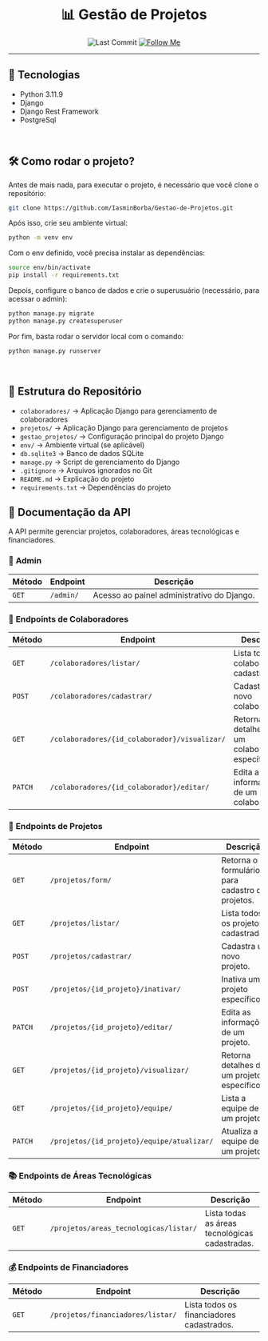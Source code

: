 <div align="center">

# 📊 Gestão de Projetos 

</div>

<p align="center">
  <img alt="Last Commit" src="https://img.shields.io/github/last-commit/IasminBorba/Gestao-de-Projetos" />
  <a href="https://github.com/IasminBorba" target="_blank"><img alt="Follow Me" src="https://img.shields.io/github/followers/IasminBorba.svg?style=social&label=Follow&maxAge=2592000" /></a>
</p>

---

## 🚀 Tecnologias
- Python 3.11.9
- Django
- Django Rest Framework
- PostgreSql
<br>

## 🛠 Como rodar o projeto?

Antes de mais nada, para executar o projeto, é necessário que você clone o repositório:
```sh
git clone https://github.com/IasminBorba/Gestao-de-Projetos.git
```

Após isso, crie seu ambiente virtual:

```sh
python -m venv env
```

Com o env definido, você precisa instalar as dependências:

```sh
source env/bin/activate
pip install -r requirements.txt
```
Depois, configure o banco de dados e crie o superusuário (necessário, para acessar o admin):

```sh
python manage.py migrate
python manage.py createsuperuser
```

Por fim, basta rodar o servidor local com o comando:

```sh
python manage.py runserver
```
<br>

## 📂 Estrutura do Repositório
- `colaboradores/` → Aplicação Django para gerenciamento de colaboradores
- `projetos/` → Aplicação Django para gerenciamento de projetos
- `gestao_projetos/` → Configuração principal do projeto Django
- `env/` → Ambiente virtual (se aplicável)
- `db.sqlite3` → Banco de dados SQLite
- `manage.py` → Script de gerenciamento do Django
- `.gitignore` → Arquivos ignorados no Git
- `README.md` → Explicação do projeto
- `requirements.txt` → Dependências do projeto

## 📑 **Documentação da API**

A API permite gerenciar projetos, colaboradores, áreas tecnológicas e financiadores.

### 🔑 **Admin**  
| Método | Endpoint   | Descrição |
|--------|------------|-----------|
| `GET`  | `/admin/`  | Acesso ao painel administrativo do Django. |

### 👥 **Endpoints de Colaboradores**  
| Método  | Endpoint                                   | Descrição |
|---------|--------------------------------------------|-----------|
| `GET`   | `/colaboradores/listar/`                   | Lista todos os colaboradores cadastrados. |
| `POST`  | `/colaboradores/cadastrar/`                | Cadastra um novo colaborador. |
| `GET`   | `/colaboradores/{id_colaborador}/visualizar/`         | Retorna detalhes de um colaborador específico. |
| `PATCH` | `/colaboradores/{id_colaborador}/editar/`             | Edita as informações de um colaborador. |

### 🚀 **Endpoints de Projetos**  
| Método  | Endpoint                                    | Descrição |
|---------|---------------------------------------------|-----------|
| `GET`   | `/projetos/form/`                           | Retorna o formulário para cadastro de projetos. |
| `GET`   | `/projetos/listar/`                         | Lista todos os projetos cadastrados. |
| `POST`  | `/projetos/cadastrar/`                      | Cadastra um novo projeto. |
| `POST`  | `/projetos/{id_projeto}/inativar/`          | Inativa um projeto específico. |
| `PATCH` | `/projetos/{id_projeto}/editar/`            | Edita as informações de um projeto. |
| `GET`   | `/projetos/{id_projeto}/visualizar/`        | Retorna detalhes de um projeto específico. |
| `GET`   | `/projetos/{id_projeto}/equipe/`            | Lista a equipe de um projeto. |
| `PATCH` | `/projetos/{id_projeto}/equipe/atualizar/`  | Atualiza a equipe de um projeto. |

### 📚 **Endpoints de Áreas Tecnológicas**  
| Método  | Endpoint                                   | Descrição |
|---------|--------------------------------------------|-----------|
| `GET`   | `/projetos/areas_tecnologicas/listar/`              | Lista todas as áreas tecnológicas cadastradas. |

### 💰 **Endpoints de Financiadores**  
| Método  | Endpoint                                   | Descrição |
|---------|--------------------------------------------|-----------|
| `GET`   | `/projetos/financiadores/listar/`                   | Lista todos os financiadores cadastrados. |
